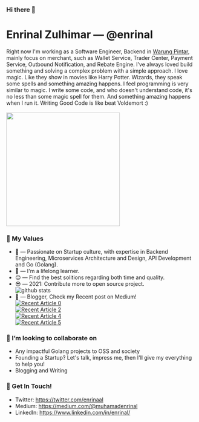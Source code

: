 ### Hi there 👋

# Enrinal Zulhimar &mdash; @enrinal

Right now I'm working as a Software Engineer, Backend in [Warung Pintar](http://warungpintar.co), mainly focus on merchant, such as Wallet Service, Trader Center, Payment Service, Outbound Notification, and Rebate Engine. I’ve always loved build something and solving a complex problem with a simple approach. I love magic. Like they show in movies like Harry Potter. Wizards, they speak some spells and something amazing happens. I feel programming is very similar to magic. I write some code, and who doesn't understand code, it's no less than some magic spell for them. And something amazing happens when I run it. Writing Good Code is like beat Voldemort :) 
<br><br>
<img src="https://media.giphy.com/media/qPCln5TSOsdRS/giphy-downsized.gif"  width="300" />



### 🌱 My Values
- 🤔 &mdash; Passionate on Startup culture, with expertise in Backend Engineering, Microservices Architecture and Design, API Development and Go (Golang). <br> 
- 🌱 &mdash; I'm a lifelong learner.
- 😌 &mdash; Find the best solitions regarding both time and quality.
- 😎 &mdash; 2021: Contribute more to open source project. <br> ![github stats](https://github-readme-stats.vercel.app/api?username=enrinal&show_icons=true)
- 📝 &mdash; Blogger, Check my Recent post on Medium! 
    <br> <a target="_blank" href="https://github-readme-medium-recent-article.vercel.app/medium/@muhamadenrinal/0"><img src="https://github-readme-medium-recent-article.vercel.app/medium/@muhamadenrinal/0" alt="Recent Article 0"></a>
    <br> <a target="_blank" href="https://github-readme-medium-recent-article.vercel.app/medium/@muhamadenrinal/2"><img src="https://github-readme-medium-recent-article.vercel.app/medium/@muhamadenrinal/2" alt="Recent Article 2"></a>
    <br> <a target="_blank" href="https://github-readme-medium-recent-article.vercel.app/medium/@muhamadenrinal/4"><img src="https://github-readme-medium-recent-article.vercel.app/medium/@muhamadenrinal/4" alt="Recent Article 4"></a>
    <br> <a target="_blank" href="https://github-readme-medium-recent-article.vercel.app/medium/@muhamadenrinal/5"><img src="https://github-readme-medium-recent-article.vercel.app/medium/@muhamadenrinal/5" alt="Recent Article 5"></a>


### 👯 I’m looking to collaborate on
- Any impactful Golang projects to OSS and society
- Founding a Startup? Let's talk, impress me, then I'll give my everything to help you!
- Blogging and Writing 

### 📮 Get In Touch!
- Twitter: https://twitter.com/enrinaal
- Medium: https://medium.com/@muhamadenrinal
- LinkedIn: https://www.linkedin.com/in/enrinal/




